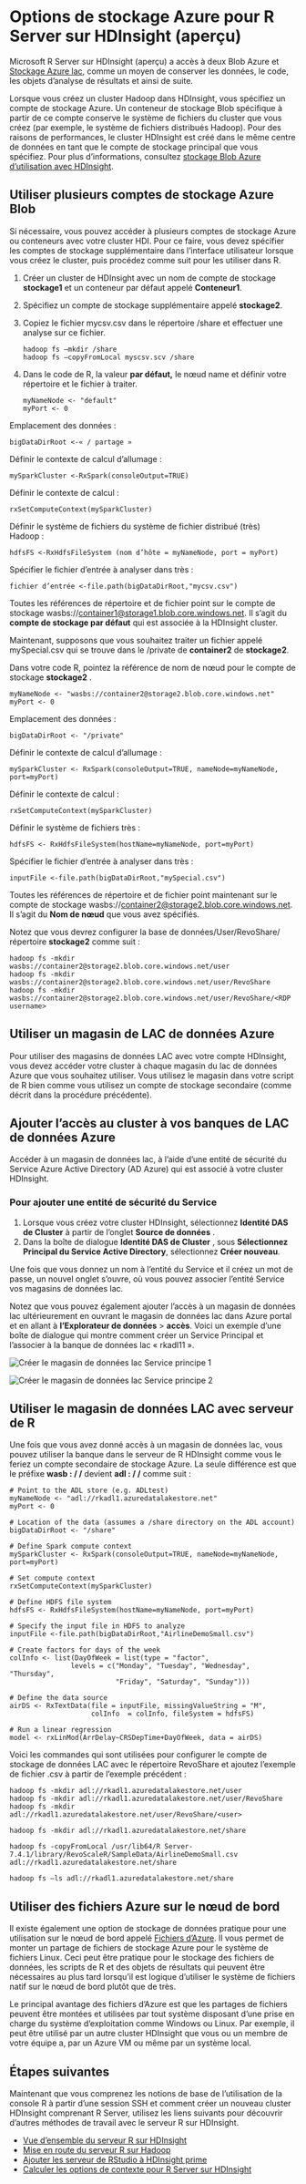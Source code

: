
<properties
   pageTitle="Options de stockage Azure pour R Server sur HDInsight (aperçu) | Microsoft Azure"
   description="En savoir plus sur les différentes options de stockage disponibles pour les utilisateurs avec un serveur de R sur HDInsight (aperçu)"
   services="HDInsight"
   documentationCenter=""
   authors="jeffstokes72"
   manager="jhubbard"
   editor="cgronlun"
/>

<tags
   ms.service="HDInsight"
   ms.devlang="R"
   ms.topic="article"
   ms.tgt_pltfrm="na"
   ms.workload="data-services"
   ms.date="09/01/2016"
   ms.author="jeffstok"
/>

# <a name="azure-storage-options-for-r-server-on-hdinsight-preview"></a>Options de stockage Azure pour R Server sur HDInsight (aperçu)

Microsoft R Server sur HDInsight (aperçu) a accès à deux Blob Azure et [Stockage Azure lac](https://azure.microsoft.com/services/data-lake-store/), comme un moyen de conserver les données, le code, les objets d’analyse de résultats et ainsi de suite.

Lorsque vous créez un cluster Hadoop dans HDInsight, vous spécifiez un compte de stockage Azure. Un conteneur de stockage Blob spécifique à partir de ce compte conserve le système de fichiers du cluster que vous créez (par exemple, le système de fichiers distribués Hadoop). Pour des raisons de performances, le cluster HDInsight est créé dans le même centre de données en tant que le compte de stockage principal que vous spécifiez. Pour plus d’informations, consultez [stockage Blob Azure d’utilisation avec HDInsight](hdinsight-hadoop-use-blob-storage.md "stockage Blob Azure d’utiliser avec HDInsight").   


## <a name="use-multiple-azure-blob-storage-accounts"></a>Utiliser plusieurs comptes de stockage Azure Blob

Si nécessaire, vous pouvez accéder à plusieurs comptes de stockage Azure ou conteneurs avec votre cluster HDI. Pour ce faire, vous devez spécifier les comptes de stockage supplémentaire dans l’interface utilisateur lorsque vous créez le cluster, puis procédez comme suit pour les utiliser dans R.  

1.  Créer un cluster de HDInsight avec un nom de compte de stockage **stockage1** et un conteneur par défaut appelé **Conteneur1**.
2. Spécifiez un compte de stockage supplémentaire appelé **stockage2**.  
3. Copiez le fichier mycsv.csv dans le répertoire /share et effectuer une analyse sur ce fichier.  

    ````
    hadoop fs –mkdir /share
    hadoop fs –copyFromLocal myscsv.scv /share  
    ````

3.  Dans le code de R, la valeur **par défaut,** le nœud name et définir votre répertoire et le fichier à traiter.  

    ````
    myNameNode <- "default"
    myPort <- 0
    ````

  Emplacement des données :  

    bigDataDirRoot <-« / partage »  

  Définir le contexte de calcul d’allumage :

    mySparkCluster <-RxSpark(consoleOutput=TRUE)

  Définir le contexte de calcul :

    rxSetComputeContext(mySparkCluster)

  Définir le système de fichiers du système de fichier distribué (très) Hadoop :

    hdfsFS <-RxHdfsFileSystem (nom d’hôte = myNameNode, port = myPort)

  Spécifier le fichier d’entrée à analyser dans très :

    fichier d’entrée <-file.path(bigDataDirRoot,"mycsv.csv")

Toutes les références de répertoire et de fichier point sur le compte de stockage wasbs://container1@storage1.blob.core.windows.net. Il s’agit du **compte de stockage par défaut** qui est associée à la HDInsight cluster.

Maintenant, supposons que vous souhaitez traiter un fichier appelé mySpecial.csv qui se trouve dans le /private de **container2** de **stockage2**.

Dans votre code R, pointez la référence de nom de nœud pour le compte de stockage **stockage2** .

    myNameNode <- "wasbs://container2@storage2.blob.core.windows.net"
    myPort <- 0

  Emplacement des données :

    bigDataDirRoot <- "/private"

  Définir le contexte de calcul d’allumage :

    mySparkCluster <- RxSpark(consoleOutput=TRUE, nameNode=myNameNode, port=myPort)

  Définir le contexte de calcul :

    rxSetComputeContext(mySparkCluster)

  Définir le système de fichiers très :

    hdfsFS <- RxHdfsFileSystem(hostName=myNameNode, port=myPort)

  Spécifier le fichier d’entrée à analyser dans très :

    inputFile <-file.path(bigDataDirRoot,"mySpecial.csv")

Toutes les références de répertoire et de fichier point maintenant sur le compte de stockage wasbs://container2@storage2.blob.core.windows.net. Il s’agit du **Nom de nœud** que vous avez spécifiés.

Notez que vous devrez configurer la base de données/User/RevoShare/<SSH username> répertoire **stockage2** comme suit :

    hadoop fs -mkdir wasbs://container2@storage2.blob.core.windows.net/user
    hadoop fs -mkdir wasbs://container2@storage2.blob.core.windows.net/user/RevoShare
    hadoop fs -mkdir wasbs://container2@storage2.blob.core.windows.net/user/RevoShare/<RDP username>

## <a name="use-an-azure-data-lake-store"></a>Utiliser un magasin de LAC de données Azure

Pour utiliser des magasins de données LAC avec votre compte HDInsight, vous devez accéder votre cluster à chaque magasin du lac de données Azure que vous souhaitez utiliser. Vous utilisez le magasin dans votre script de R bien comme vous utilisez un compte de stockage secondaire (comme décrit dans la procédure précédente).

## <a name="add-cluster-access-to-your-azure-data-lake-stores"></a>Ajouter l’accès au cluster à vos banques de LAC de données Azure

Accéder à un magasin de données lac, à l’aide d’une entité de sécurité du Service Azure Active Directory (AD Azure) qui est associé à votre cluster HDInsight.

### <a name="to-add-a-service-principal"></a>Pour ajouter une entité de sécurité du Service
1. Lorsque vous créez votre cluster HDInsight, sélectionnez **Identité DAS de Cluster** à partir de l’onglet **Source de données** .
2. Dans la boîte de dialogue **Identité DAS de Cluster** , sous **Sélectionnez Principal du Service Active Directory**, sélectionnez **Créer nouveau**.

Une fois que vous donnez un nom à l’entité du Service et il créez un mot de passe, un nouvel onglet s’ouvre, où vous pouvez associer l’entité Service vos magasins de données lac.

Notez que vous pouvez également ajouter l’accès à un magasin de données lac ultérieurement en ouvrant le magasin de données lac dans Azure portal et en allant à **l’Explorateur de données** > **accès**.  Voici un exemple d’une boîte de dialogue qui montre comment créer un Service Principal et l’associer à la banque de données lac « rkadl11 ».

![Créer le magasin de données lac Service principe 1](./media/hdinsight-hadoop-r-server-storage/hdinsight-hadoop-r-server-storage-adls-sp1.png)


![Créer le magasin de données lac Service principe 2](./media/hdinsight-hadoop-r-server-storage/hdinsight-hadoop-r-server-storage-adls-sp2.png)

## <a name="use-the-data-lake-store-with-r-server"></a>Utiliser le magasin de données LAC avec serveur de R
Une fois que vous avez donné accès à un magasin de données lac, vous pouvez utiliser la banque dans le serveur de R HDInsight comme vous le feriez un compte secondaire de stockage Azure. La seule différence est que le préfixe **wasb : / /** devient **adl : / /** comme suit :

````
# Point to the ADL store (e.g. ADLtest)
myNameNode <- "adl://rkadl1.azuredatalakestore.net"
myPort <- 0

# Location of the data (assumes a /share directory on the ADL account)
bigDataDirRoot <- "/share"  

# Define Spark compute context
mySparkCluster <- RxSpark(consoleOutput=TRUE, nameNode=myNameNode, port=myPort)

# Set compute context
rxSetComputeContext(mySparkCluster)

# Define HDFS file system
hdfsFS <- RxHdfsFileSystem(hostName=myNameNode, port=myPort)

# Specify the input file in HDFS to analyze
inputFile <-file.path(bigDataDirRoot,"AirlineDemoSmall.csv")

# Create factors for days of the week
colInfo <- list(DayOfWeek = list(type = "factor",
               levels = c("Monday", "Tuesday", "Wednesday", "Thursday",
                          "Friday", "Saturday", "Sunday")))

# Define the data source
airDS <- RxTextData(file = inputFile, missingValueString = "M",
                    colInfo  = colInfo, fileSystem = hdfsFS)

# Run a linear regression
model <- rxLinMod(ArrDelay~CRSDepTime+DayOfWeek, data = airDS)
````

Voici les commandes qui sont utilisées pour configurer le compte de stockage de données LAC avec le répertoire RevoShare et ajoutez l’exemple de fichier .csv à partir de l’exemple précédent :

````
hadoop fs -mkdir adl://rkadl1.azuredatalakestore.net/user
hadoop fs -mkdir adl://rkadl1.azuredatalakestore.net/user/RevoShare
hadoop fs -mkdir adl://rkadl1.azuredatalakestore.net/user/RevoShare/<user>

hadoop fs -mkdir adl://rkadl1.azuredatalakestore.net/share

hadoop fs -copyFromLocal /usr/lib64/R Server-7.4.1/library/RevoScaleR/SampleData/AirlineDemoSmall.csv adl://rkadl1.azuredatalakestore.net/share

hadoop fs –ls adl://rkadl1.azuredatalakestore.net/share
````

## <a name="use-azure-files-on-the-edge-node"></a>Utiliser des fichiers Azure sur le nœud de bord

Il existe également une option de stockage de données pratique pour une utilisation sur le nœud de bord appelé [Fichiers d’Azure](../storage/storage-how-to-use-files-linux.md "Azure fichiers"). Il vous permet de monter un partage de fichiers de stockage Azure pour le système de fichiers Linux. Ceci peut être pratique pour le stockage des fichiers de données, les scripts de R et des objets de résultats qui peuvent être nécessaires au plus tard lorsqu’il est logique d’utiliser le système de fichiers natif sur le nœud de bord plutôt que de très.

Le principal avantage des fichiers d’Azure est que les partages de fichiers peuvent être montées et utilisées par tout système disposant d’une prise en charge du système d’exploitation comme Windows ou Linux. Par exemple, il peut être utilisé par un autre cluster HDInsight que vous ou un membre de votre équipe a, par un Azure VM ou même par un système local.


## <a name="next-steps"></a>Étapes suivantes

Maintenant que vous comprenez les notions de base de l’utilisation de la console R à partir d’une session SSH et comment créer un nouveau cluster HDInsight comprenant R Server, utilisez les liens suivants pour découvrir d’autres méthodes de travail avec le serveur R sur HDInsight.

- [Vue d’ensemble du serveur R sur HDInsight](hdinsight-hadoop-r-server-overview.md)
- [Mise en route du serveur R sur Hadoop](hdinsight-hadoop-r-server-get-started.md)
- [Ajouter les serveur de RStudio à HDInsight prime](hdinsight-hadoop-r-server-install-r-studio.md)
- [Calculer les options de contexte pour R Server sur HDInsight](hdinsight-hadoop-r-server-compute-contexts.md)
